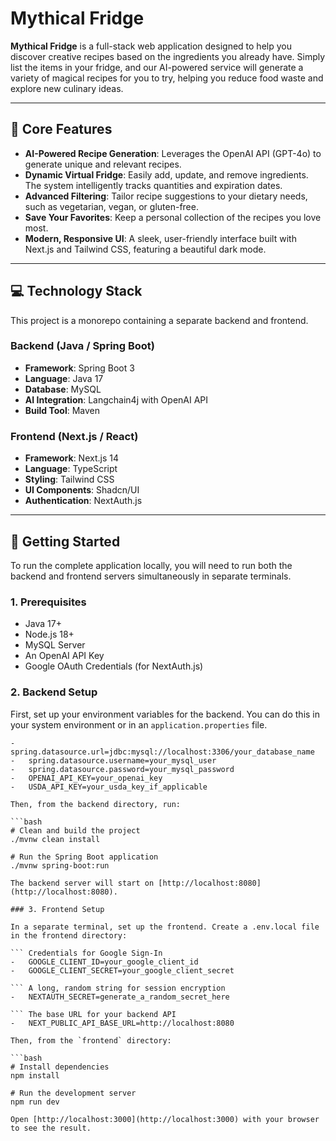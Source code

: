 # Mythical Fridge

**Mythical Fridge** is a full-stack web application designed to help you discover creative recipes based on the ingredients you already have. Simply list the items in your fridge, and our AI-powered service will generate a variety of magical recipes for you to try, helping you reduce food waste and explore new culinary ideas.

---

## 🌟 Core Features

-   **AI-Powered Recipe Generation**: Leverages the OpenAI API (GPT-4o) to generate unique and relevant recipes.
-   **Dynamic Virtual Fridge**: Easily add, update, and remove ingredients. The system intelligently tracks quantities and expiration dates.
-   **Advanced Filtering**: Tailor recipe suggestions to your dietary needs, such as vegetarian, vegan, or gluten-free.
-   **Save Your Favorites**: Keep a personal collection of the recipes you love most.
-   **Modern, Responsive UI**: A sleek, user-friendly interface built with Next.js and Tailwind CSS, featuring a beautiful dark mode.

---

## 💻 Technology Stack

This project is a monorepo containing a separate backend and frontend.

### Backend (Java / Spring Boot)

-   **Framework**: Spring Boot 3
-   **Language**: Java 17
-   **Database**: MySQL
-   **AI Integration**: Langchain4j with OpenAI API
-   **Build Tool**: Maven

### Frontend (Next.js / React)

-   **Framework**: Next.js 14
-   **Language**: TypeScript
-   **Styling**: Tailwind CSS
-   **UI Components**: Shadcn/UI
-   **Authentication**: NextAuth.js

---

## 🚀 Getting Started

To run the complete application locally, you will need to run both the backend and frontend servers simultaneously in separate terminals.

### 1. Prerequisites

-   Java 17+
-   Node.js 18+
-   MySQL Server
-   An OpenAI API Key
-   Google OAuth Credentials (for NextAuth.js)

### 2. Backend Setup

First, set up your environment variables for the backend. You can do this in your system environment or in an `application.properties` file.

```properties
-   spring.datasource.url=jdbc:mysql://localhost:3306/your_database_name
-   spring.datasource.username=your_mysql_user
-   spring.datasource.password=your_mysql_password
-   OPENAI_API_KEY=your_openai_key
-   USDA_API_KEY=your_usda_key_if_applicable

Then, from the backend directory, run:

```bash
# Clean and build the project
./mvnw clean install

# Run the Spring Boot application
./mvnw spring-boot:run

The backend server will start on [http://localhost:8080](http://localhost:8080).

### 3. Frontend Setup

In a separate terminal, set up the frontend. Create a .env.local file in the frontend directory:

``` Credentials for Google Sign-In
-   GOOGLE_CLIENT_ID=your_google_client_id
-   GOOGLE_CLIENT_SECRET=your_google_client_secret

``` A long, random string for session encryption
-   NEXTAUTH_SECRET=generate_a_random_secret_here

``` The base URL for your backend API
-   NEXT_PUBLIC_API_BASE_URL=http://localhost:8080

Then, from the `frontend` directory:

```bash
# Install dependencies
npm install

# Run the development server
npm run dev

Open [http://localhost:3000](http://localhost:3000) with your browser to see the result.